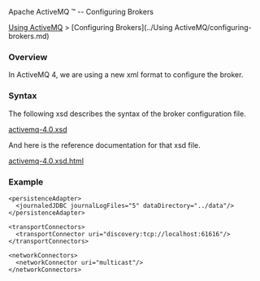 Apache ActiveMQ ™ -- Configuring Brokers 

[Using ActiveMQ](../using-activemq.md) > [Configuring Brokers](../Using ActiveMQ/configuring-brokers.md)


### Overview

In ActiveMQ 4, we are using a new xml format to configure the broker.

### Syntax

The following xsd describes the syntax of the broker configuration file.

[activemq-4.0.xsd](configuring-brokers.data/activemq-4.0.xsd?version=1&modificationDate=1133701454000&api=v2)

And here is the reference documentation for that xsd file.

[activemq-4.0.xsd.html](configuring-brokers.data/activemq-4.0.xsd.html?version=1&modificationDate=1133701442000&api=v2)

### Example

<beans xmlns="http://activemq.org/config/1.0">

  <broker useJmx="true">
  
    <persistenceAdapter>
      <journaledJDBC journalLogFiles="5" dataDirectory="../data"/>
    </persistenceAdapter>
  
    <transportConnectors>
      <transportConnector uri="discovery:tcp://localhost:61616"/>
    </transportConnectors>
    
    <networkConnectors>
      <networkConnector uri="multicast"/>
    </networkConnectors>
    
  </broker>
  
</beans>

